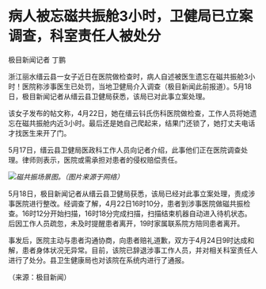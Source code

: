 # 病人被忘磁共振舱3小时，卫健局已立案调查，科室责任人被处分

极目新闻记者 丁鹏

浙江丽水缙云县一女子近日在医院做检查时，病人自述被医生遗忘在磁共振舱3小时！医院称涉事医生已处罚，当地卫健局介入调查（极目新闻此前报道）。5月18日，极目新闻记者从缙云县卫健局获悉，该局已对此事立案处理。

该女子发布的帖文称，4月22日，她在缙云钭氏伤科医院做检查，工作人员将她遗忘在磁共振舱内近3小时。最后还是她自己爬起来，结果门还锁了，她打丈夫电话才找医生来开了门。

5月17日，缙云县卫健局医政科工作人员向记者介绍，此事他们正在医院调查处理。律师则表示，医院或需承担对患者的侵权赔偿责任。

![](https://inews.gtimg.com/om_bt/OwrtOmsZp6yYJDBeH6U405bvL83PvB4GeSA3BiZh-A8BcAA/1000)_磁共振场景图。（图片来源于网络）_

5月18日，极目新闻记者从缙云县卫健局获悉，该局已经对此事立案处理，责成涉事医院进行整改。经调查了解，4月22日16时10分，患者到涉事医院做磁共振检查。16时12分开始扫描，16时18分完成扫描，扫描结束机器自动进入待机状态。后因工作人员疏忽，未及时提醒患者离开，19时家属联系院方陪同患者离开。

事发后，医院主动与患者沟通协商，向患者赔礼道歉，双方于4月24日9时达成和解，患者身体状况无异常。目前，该院已辞退涉事工作人员，并对相关科室责任人进行了处分。县卫生健康局也对该院在系统内进行了通报。

（来源：极目新闻）

